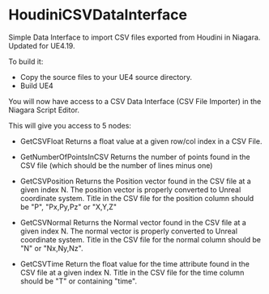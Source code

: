# HoudiniCSVDataInterface

Simple Data Interface to import CSV files exported from Houdini in Niagara.
Updated for UE4.19.

To build it:
- Copy the source files to your UE4 source directory.
- Build UE4

You will now have access to a CSV Data Interface (CSV File Importer) in the Niagara Script Editor.

This will give you access to 5 nodes:

- GetCSVFloat
Returns a float value at a given row/col index in a CSV File.

- GetNumberOfPointsInCSV
Returns the number of points found in the CSV file (which should be the number of lines minus one)

- GetCSVPosition
Returns the Position vector found in the CSV file at a given index N.
The position vector is properly converted to Unreal coordinate system.
Title in the CSV file for the position column should be "P", "Px,Py,Pz" or "X,Y,Z" 

- GetCSVNormal
Returns the Normal vector found in the CSV file at a given index N.
The normal vector is properly converted to Unreal coordinate system.
Title in the CSV file for the normal column should be "N" or "Nx,Ny,Nz".

- GetCSVTime
Return the float value for the time attribute found in the CSV file at a given index N.
Title in the CSV file for the time column should be "T" or containing "time".